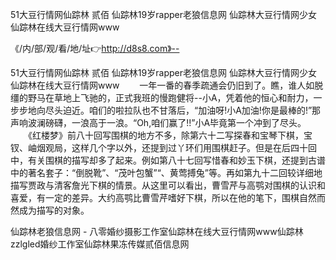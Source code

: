 51大豆行情网仙踪林 贰佰
仙踪林19岁rapper老狼信息网
仙踪林大豆行情网少女
仙踪林在线大豆行情网www


《/内/部/观/看/地/址👉http://d8s8.com》--

51大豆行情网仙踪林 贰佰
仙踪林19岁rapper老狼信息网
仙踪林大豆行情网少女
仙踪林在线大豆行情网www
　　一年一番的春季疏通会仍旧到了。瞧，谁人如脱缰的野马在草地上飞驰的，正式我班的慢跑健将--小A，凭着他的恒心和耐力，一步步地向尽头迫近。咱们的啦拉队也不甘落后，“加油呀!小A加油!你是最棒的!”那声响波澜磅礴，一浪高于一浪。“Oh,咱们赢了!!”小A毕竟第一个冲到了尽头。
　　《红楼梦》前八十回写围棋的地方不多，除第六十二写探春和宝琴下棋，宝钗、岫烟观局，这样几个字以外，还提到过丫环们用围棋赶子。但是在后四十回中，有关围棋的描写却多了起来。例如第八十七回写惜春和妙玉下棋，还提到古谱中的著名套子：“倒脱靴”、“茂叶包蟹”“、黄莺搏兔”等。再如第九十二回较详细地描写贾政与清客詹光下棋的情景。从这里可以看出，曹雪芹与高鹗对围棋的认识和喜爱，有一定的差异。大约高鹗比曹雪芹嗜好下棋，所以在他的笔下，围棋自然而然成为描写的对象。





仙踪林老狼信息网 - 八零婚纱摄影工作室仙踪林在线大豆行情网www仙踪林zzlgled婚纱工作室仙踪林果冻传媒贰佰信息网
